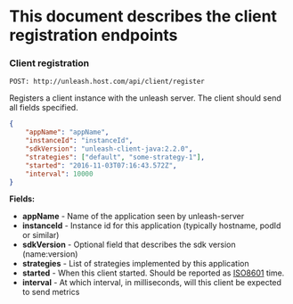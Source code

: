 # This document describes the client registration endpoints

### Client registration

`POST: http://unleash.host.com/api/client/register`

Registers a client instance with the unleash server. The client should send all fields specified. 

```json
{
    "appName": "appName",
    "instanceId": "instanceId",
    "sdkVersion": "unleash-client-java:2.2.0",
    "strategies": ["default", "some-strategy-1"],
    "started": "2016-11-03T07:16:43.572Z",
    "interval": 10000
}
```


**Fields:**

* **appName** - Name of the application seen by unleash-server
* **instanceId** - Instance id for this application (typically hostname, podId or similar)
* **sdkVersion** - Optional field that describes the sdk version (name:version)
* **strategies** - List of strategies implemented by this application
* **started** - When this client started. Should be reported as [ISO8601](https://en.wikipedia.org/wiki/ISO_8601) time.
* **interval** - At which interval, in milliseconds, will this client be expected to send metrics
